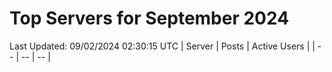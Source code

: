 # Top Servers for September 2024
Last Updated: 09/02/2024 02:30:15 UTC
| Server | Posts | Active Users |
| -- | -- | -- |
